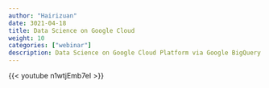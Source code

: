 ```yaml
---
author: "Hairizuan"
date: 3021-04-18
title: Data Science on Google Cloud
weight: 10
categories: ["webinar"]
description: Data Science on Google Cloud Platform via Google BigQuery and expectations of artificial intelligence in the future
---
```


{{< youtube n1wtjEmb7eI >}}